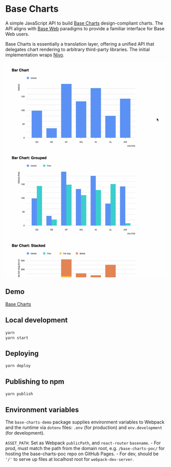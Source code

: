 # Base Charts

A simple JavaScript API to build [Base Charts](https://www.figma.com/file/7OHADDKRhsvxIV6PUyYh4A/%E2%9D%96-Base-charts) design-compliant charts. The API aligns with [Base Web](https://baseweb.design/) paradigms to provide a familiar interface for Base Web users.

Base Charts is essentially a translation layer, offering a unified API that delegates chart rendering to arbitrary third-party libraries. The initial implementation wraps [Nivo](https://nivo.rocks/).

![Base Charts overview](https://github.com/ericsoco/base-charts-poc/blob/master/base-charts.gif)

## Demo

[Base Charts](https://ericsoco.github.io/base-charts-poc/)

## Local development

```
yarn
yarn start
```

## Deploying

```
yarn deploy
```

## Publishing to npm

```
yarn publish
```

## Environment variables

The `base-charts-demo` package supplies environment variables to Webpack and the runtime via `dotenv` files: `.env` (for production) and `env.development` (for development).

`ASSET_PATH`: Set as Webpack `publicPath`, and `react-router` `basename`. - For prod, must match the path from the domain root, e.g. `/base-charts-poc/` for hosting the base-charts-poc repo on GitHub Pages. - For dev, should be `'/'` to serve up files at localhost root for `webpack-dev-server`.
